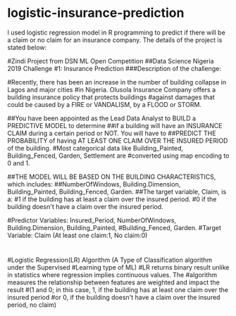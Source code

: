 # logistic-insurance-prediction
I used logistic regression model in R programming to predict if there will be a claim or no claim for an insurance company.
The details of the project is stated below:

#Zindi Project from DSN ML Open Competition
##Data Science Nigeria 2019 Challenge #1: Insurance Prediction
###Description of the challenge:

#Recently, there has been an increase in the number of building collapse in Lagos and major cities
#in Nigeria. Olusola Insurance Company offers a building insurance policy that protects buildings
#against damages that could be caused by a FIRE or VANDALISM, by a FLOOD or STORM.

##You have been appointed as the Lead Data Analyst to BUILD a PREDICTIVE MODEL to determine
##if a building will have an INSURANCE CLAIM during a certain period or NOT. You will have to
##PREDICT THE PROBABILITY of having AT LEAST ONE CLAIM OVER THE INSURED PERIOD of the building.
#Most categorical data like Building_Painted, Building_Fenced, Garden, Settlement are
#converted using map encoding to 0 and 1.

##THE MODEL WILL BE BASED ON THE BUILDING CHARACTERISTICS, which includes:
##NumberOfWindows,  Building.Dimension, Building_Painted, Building_Fenced, Garden.
##The target variable, Claim, is a:
#1 if the building has at least a claim over the insured period.
#0 if the building doesn't have a claim over the insured period.

#Predictor Variables: Insured_Period, NumberOfWindows,  Building.Dimension, Building_Painted,
#Building_Fenced, Garden.
#Target Variable: Claim (At least one claim:1, No claim:0)
#
#Logistic Regression(LR) Algorithm (A Type of Classification algorithm under the Supervised
#Learning type of ML)
#LR returns binary result unlike in statistics where regression implies continuous values. The
#algorithm measures the relationship between features are weighted and impact the result
#(1 and 0; in this case, 1, if the building has at least one claim over the insured period
#or 0, if the building doesn't have a claim over the insured period, no claim)
